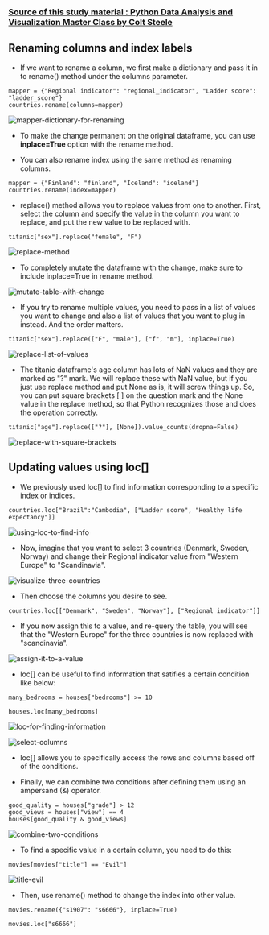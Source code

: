 ### [Source of this study material : Python Data Analysis and Visualization Master Class by Colt Steele](https://www.udemy.com/course/python-data-analysis-visualization/)


## Renaming columns and index labels

- If we want to rename a column, we first make a dictionary and pass it in to rename() method under the columns parameter.


```
mapper = {"Regional indicator": "regional_indicator", "Ladder score": "ladder_score"}
countries.rename(columns=mapper)
```


![mapper-dictionary-for-renaming](/pictures/python/renaming-columns-index/mapper-dictionary-for-renaming.PNG "mapper dictionary for renaming")


- To make the change permanent on the original dataframe, you can use **inplace=True** option with the rename method.


- You can also rename index using the same method as renaming columns.


```
mapper = {"Finland": "finland", "Iceland": "iceland"}
countries.rename(index=mapper)
```


- replace() method allows you to replace values from one to another. First, select the column and specify the value in the column you want to replace, and put the new value to be replaced with.


```
titanic["sex"].replace("female", "F")
```

![replace-method](/pictures/python/renaming-columns-index/replace-method.PNG "replace method")


- To completely mutate the dataframe with the change, make sure to include inplace=True in rename method.


![mutate-table-with-change](/pictures/python/renaming-columns-index/mutate-table-with-change.PNG "mutate table with change")


- If you try to rename multiple values, you need to pass in a list of values you want to change and also a list of values that you want to plug in instead. And the order matters.


```
titanic["sex"].replace(["F", "male"], ["f", "m"], inplace=True)
```

![replace-list-of-values](/pictures/python/renaming-columns-index/replace-list-of-values.PNG "replace list of values")


- The titanic dataframe's age column has lots of NaN values and they are marked as "?" mark. We will replace these with NaN value, but if you just use replace method and put None as is, it will screw things up. So, you can put square brackets [ ] on the question mark and the None value in the replace method, so that Python recognizes those and does the operation correctly.


```
titanic["age"].replace(["?"], [None]).value_counts(dropna=False)
```


![replace-with-square-brackets](/pictures/python/renaming-columns-index/replace-with-square-brackets.PNG "replace with square brackets")



## Updating values using loc[]

- We previously used loc[] to find information corresponding to a specific index or indices. 


```
countries.loc["Brazil":"Cambodia", ["Ladder score", "Healthy life expectancy"]]
```


![using-loc-to-find-info](/pictures/python/renaming-columns-index/using-loc-to-find-info.PNG "using loc to find info")


- Now, imagine that you want to select 3 countries (Denmark, Sweden, Norway) and change their Regional indicator value from "Western Europe" to "Scandinavia".


![visualize-three-countries](/pictures/python/renaming-columns-index/visualize-three-countries.PNG "visualize three countries")


- Then choose the columns you desire to see.


```
countries.loc[["Denmark", "Sweden", "Norway"], ["Regional indicator"]]
```


- If you now assign this to a value, and re-query the table, you will see that the "Western Europe" for the three countries is now replaced with "scandinavia".


![assign-it-to-a-value](/pictures/python/renaming-columns-index/assign-it-to-a-value.PNG "assign it to a value")



- loc[] can be useful to find information that satifies a certain condition like below:


```
many_bedrooms = houses["bedrooms"] >= 10

houses.loc[many_bedrooms]
```


![loc-for-finding-information](/pictures/python/renaming-columns-index/loc-for-finding-rows.PNG "loc for finding information")


![select-columns](/pictures/python/renaming-columns-index/select-columns.PNG "select columns")


- loc[] allows you to specifically access the rows and columns based off of the conditions.


- Finally, we can combine two conditions after defining them using an ampersand (&) operator.


```
good_quality = houses["grade"] > 12
good_views = houses["view"] == 4
houses[good_quality & good_views]
```


![combine-two-conditions](/pictures/python/renaming-columns-index/combine-two-conditions.PNG "combine two conditions")


- To find a specific value in a certain column, you need to do this:


```
movies[movies["title"] == "Evil"]
```


![title-evil](/pictures/python/renaming-columns-index/title-evil.PNG "title evil")


- Then, use rename() method to change the index into other value.


```
movies.rename({"s1907": "s6666"}, inplace=True)

movies.loc["s6666"]
```


